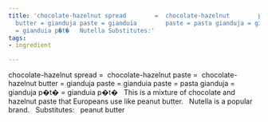 ```yaml
---
title: 'chocolate-hazelnut spread        =  chocolate-hazelnut        paste =  chocolate-hazelnut
  butter = gianduja paste = gianduia        paste = pasta gianduja = gianduja p�t�
  = gianduia p�t�   Nutella Substitutes:'
tags:
- ingredient

---
```

chocolate-hazelnut spread =  chocolate-hazelnut paste =  chocolate-hazelnut butter = gianduja paste = gianduia paste = pasta gianduja = gianduja p�t� = gianduia p�t�   This is a mixture of chocolate and hazelnut paste that Europeans use like peanut butter.   Nutella is a popular brand.   Substitutes:   peanut butter
